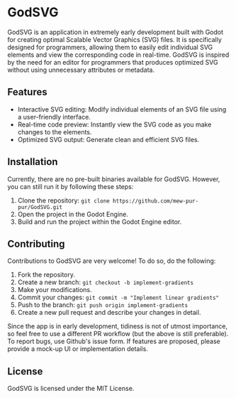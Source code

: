 # GodSVG

GodSVG is an application in extremely early development built with Godot for creating optimal Scalable Vector Graphics (SVG) files. It is specifically designed for programmers, allowing them to easily edit individual SVG elements and view the corresponding code in real-time.
GodSVG is inspired by the need for an editor for programmers that produces optimized SVG without using unnecessary attributes or metadata.

## Features

- Interactive SVG editing: Modify individual elements of an SVG file using a user-friendly interface.
- Real-time code preview: Instantly view the SVG code as you make changes to the elements.
- Optimized SVG output: Generate clean and efficient SVG files.

## Installation

Currently, there are no pre-built binaries available for GodSVG. However, you can still run it by following these steps:

1. Clone the repository: `git clone https://github.com/mew-pur-pur/GodSVG.git`
2. Open the project in the Godot Engine.
3. Build and run the project within the Godot Engine editor.

## Contributing

Contributions to GodSVG are very welcome! To do so, do the following:

1. Fork the repository.
2. Create a new branch: `git checkout -b implement-gradients`
3. Make your modifications.
4. Commit your changes: `git commit -m "Implement linear gradients"`
5. Push to the branch: `git push origin implement-gradients`
6. Create a new pull request and describe your changes in detail.

Since the app is in early development, tidiness is not of utmost importance, so feel free to use a different PR workflow (but the above is still preferable).
To report bugs, use Github's issue form. If features are proposed, please provide a mock-up UI or implementation details.

## License

GodSVG is licensed under the MIT License.

